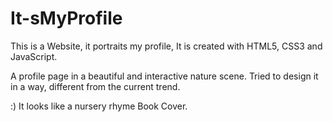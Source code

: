 
# It-sMyProfile
This is a Website, it portraits my profile, It is created with HTML5, CSS3 and JavaScript.

A profile page in a beautiful and interactive nature scene.
Tried to design it in a way, different from the current trend.

:) It looks like a nursery rhyme Book Cover.
